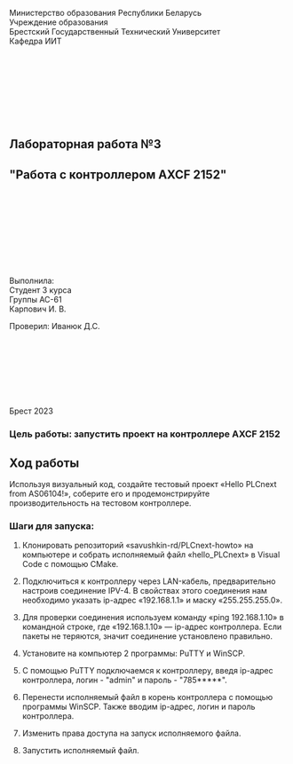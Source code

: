 Министерство образования Республики Беларусь  
Учреждение образования   
Брестский Государственный Технический Университет  
Кафедра ИИТ
<br/><br/><br/><br/><br/><br/><br/><br/><br/>
## Лабораторная работа №3
## "Работа с контроллером AXCF 2152"
<br/><br/><br/><br/><br/><br/><br/><br/><br/>
Выполнила:  
Студент 3 курса  
Группы АС-61  
Карпович И. В.  

Проверил:
Иванюк Д.С.
<br/><br/><br/><br/><br/><br/><br/><br/><br/>
Брест 2023

### Цель работы: запустить проект на контроллере AXCF 2152
## Ход работы 

Используя визуальный код, создайте тестовый проект «Hello PLCnext from AS06104!», соберите его и продемонстрируйте производительность на тестовом контроллере.

### Шаги для запуска:
1. Клонировать репозиторий «savushkin-rd/PLCnext-howto» на компьютере и собрать исполняемый файл «hello_PLCnext» в Visual Code с помощью CMake.

2. Подключиться к контроллеру через LAN-кабель, предварительно настроив соединение IPV-4. В свойствах этого соединения нам необходимо указать ip-адрес «192.168.1.1» и маску «255.255.255.0».

3. Для проверки соединения используем команду «ping 192.168.1.10» в командной строке, где «192.168.1.10» — ip-адрес контроллера. Если пакеты не теряются, значит соединение установлено правильно.

4. Установите на компьютер 2 программы: PuTTY и WinSCP.

5. С помощью PuTTY подключаемся к контроллеру, введя ip-адрес контроллера, логин - "admin" и пароль - "785*****".

6. Перенести исполняемый файл в корень контроллера с помощью программы WinSCP. Также вводим ip-адрес, логин и пароль контроллера.

7. Изменить права доступа на запуск исполняемого файла.

8. Запустить исполняемый файл.
